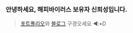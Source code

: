 ### 안녕하세요, 해피바이러스 보유자 신희성입니다.

> [포트폴리오](https://www.rallit.com/resumes/1308132@red27856374/%EC%8B%A0%ED%9D%AC%EC%84%B1)와 [블로그](https://siniseong-blog.vercel.app/) 구경오세요 ◄:•D

